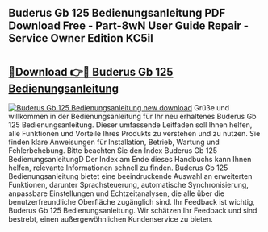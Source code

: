 ## Buderus Gb 125 Bedienungsanleitung PDF Download Free - Part-8wN User Guide Repair - Service Owner Edition KC5il

# <h2><a href="http://df00f56.blite.top/?on=Buderus+Gb+125+Bedienungsanleitung">🔗Download 👉🔴 Buderus Gb 125 Bedienungsanleitung</a></h2>

[![Buderus Gb 125 Bedienungsanleitung new download](https://i.imgur.com/lujVjoI.png)](http://df00f56.blite.top/?on=Buderus+Gb+125+Bedienungsanleitung)
Grüße und willkommen in der Bedienungsanleitung für Ihr neu erhaltenes Buderus Gb 125 Bedienungsanleitung. Dieser umfassende Leitfaden soll Ihnen helfen, alle Funktionen und Vorteile Ihres Produkts zu verstehen und zu nutzen. Sie finden klare Anweisungen für Installation, Betrieb, Wartung und Fehlerbehebung. Bitte beachten Sie den Index Buderus Gb 125 BedienungsanleitungD Der Index am Ende dieses Handbuchs kann Ihnen helfen, relevante Informationen schnell zu finden. Buderus Gb 125 Bedienungsanleitung bietet eine beeindruckende Auswahl an erweiterten Funktionen, darunter Sprachsteuerung, automatische Synchronisierung, anpassbare Einstellungen und Echtzeitanalysen, die alle über die benutzerfreundliche Oberfläche zugänglich sind. Ihr Feedback ist wichtig, Buderus Gb 125 Bedienungsanleitung. Wir schätzen Ihr Feedback und sind bestrebt, einen außergewöhnlichen Kundenservice zu bieten.

